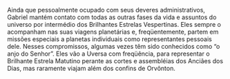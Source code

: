 ﻿Ainda que pessoalmente ocupado com seus deveres administrativos, Gabriel mantém contato com todas as outras fases da vida e assuntos do universo por intermédio dos Brilhantes Estrelas Vespertinas. Eles sempre o acompanham nas suas viagens planetárias e, freqüentemente, partem em missões especiais a planetas individuais como representantes pessoais dele. Nesses compromissos, algumas vezes têm sido conhecidos como “o anjo do Senhor”. Eles vão a Uversa com freqüência, para representar o Brilhante Estrela Matutino perante as cortes e assembléias dos Anciães dos Dias, mas raramente viajam além dos confins de Orvônton.